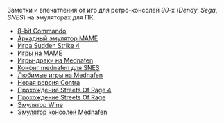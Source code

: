 Заметки и впечатления от игр для ретро-консолей *90*-х 
(*Dendy*, *Sega*, *SNES*) на эмуляторах для ПК.

* [8-bit Commando](8-bit%20Commando.md)
* [Аркадный эмулятор MAME](Аркадный%20эмулятор%20MAME.md)
* [Игра Sudden Strike 4](Игра%20Sudden%20Strike%204.md)
* [Игры на MAME](Игры%20на%20MAME.md)
* [Игры-драки на Mednafen](Игры-драки%20на%20Mednafen.md)
* [Конфиг mednafen для SNES](Конфиг%20mednafen%20для%20SNES.md)
* [Любимые игры на Mednafen](Любимые%20игры%20на%20Mednafen.md)
* [Новая версия Contra](Новая%20версия%20Contra.md)
* [Прохождение Streets Of Rage 4](Прохождение%20Streets%20Of%20Rage%204.md)
* [Прохождение Streets Of Rage](Прохождение%20Streets%20Of%20Rage.md)
* [Эмулятор Wine](Эмулятор%20Wine.md)
* [Эмулятор консолей Mednafen](Эмулятор%20консолей%20Mednafen.md)